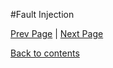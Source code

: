 #Fault Injection

[Prev Page](https://github.com/Krithika-Balan2290/Software-Testing-Techniques/blob/master/Docs/code_coverage.md) | [Next Page](https://github.com/Krithika-Balan2290/Software-Testing-Techniques/blob/master/Docs/mutation.md)
 
 [Back to contents](https://github.com/Krithika-Balan2290/Software-Testing-Techniques/blob/master/Index.md)
